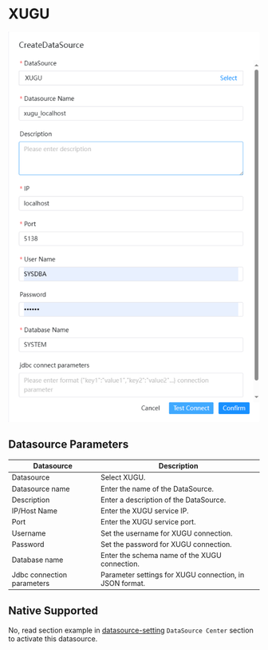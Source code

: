 # XUGU

![xugu](../../../../img/new_ui/dev/datasource/xugu.png)

## Datasource Parameters

|       **Datasource**       |                     **Description**                     |
|----------------------------|---------------------------------------------------------|
| Datasource                 | Select XUGU.                                            |
| Datasource name            | Enter the name of the DataSource.                       |
| Description                | Enter a description of the DataSource.                  |
| IP/Host Name               | Enter the XUGU service IP.                              |
| Port                       | Enter the XUGU service port.                            |
| Username                   | Set the username for XUGU connection.                   |
| Password                   | Set the password for XUGU connection.                   |
| Database name              | Enter the schema name of the XUGU connection.           |
| Jdbc connection parameters | Parameter settings for XUGU connection, in JSON format. |

## Native Supported

No, read section example in [datasource-setting](../howto/datasource-setting.md) `DataSource Center` section to activate this datasource.

